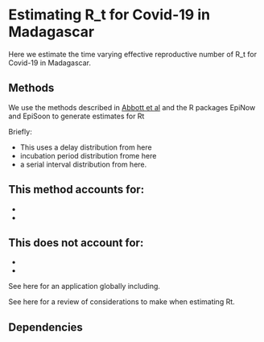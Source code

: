 # Estimating R_t for Covid-19 in Madagascar

Here we estimate the time varying effective reproductive number of R_t for Covid-19 in Madagascar. 

## Methods

We use the methods described in [Abbott et al](link) and the R packages EpiNow and EpiSoon to generate estimates for Rt 

Briefly:
- This uses a delay distribution from here
- incubation period distribution frome here
- a serial interval distribution from here. 

This method accounts for:
- 
- 
- 

This does not account for:
- 
- 
-

See here for an application globally including.

See here for a review of considerations to make when estimating Rt.

## Dependencies
